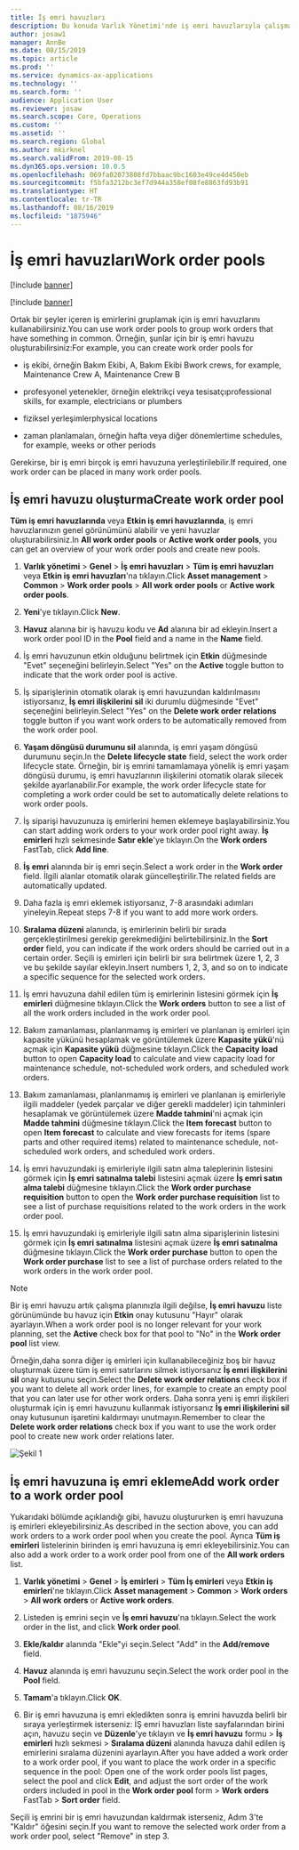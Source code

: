 ```yaml
---
title: İş emri havuzları
description: Bu konuda Varlık Yönetimi'nde iş emri havuzlarıyla çalışma açıklanmaktadır.
author: josaw1
manager: AnnBe
ms.date: 08/15/2019
ms.topic: article
ms.prod: ''
ms.service: dynamics-ax-applications
ms.technology: ''
ms.search.form: ''
audience: Application User
ms.reviewer: josaw
ms.search.scope: Core, Operations
ms.custom: ''
ms.assetid: ''
ms.search.region: Global
ms.author: mkirknel
ms.search.validFrom: 2019-08-15
ms.dyn365.ops.version: 10.0.5
ms.openlocfilehash: 069fa02073808fd7bbaac9bc1603e49ce4d450eb
ms.sourcegitcommit: f5bfa3212bc3ef7d944a358ef08fe8863fd93b91
ms.translationtype: HT
ms.contentlocale: tr-TR
ms.lasthandoff: 08/16/2019
ms.locfileid: "1875946"
---
```

# <a name="work-order-pools"></a><span data-ttu-id="69e98-103">İş emri havuzları</span><span class="sxs-lookup"><span data-stu-id="69e98-103">Work order pools</span></span>


[!include [banner](../../includes/banner.md)]

[!include [banner](../../includes/preview-banner.md)]


<span data-ttu-id="69e98-104">Ortak bir şeyler içeren iş emirlerini gruplamak için iş emri havuzlarını kullanabilirsiniz.</span><span class="sxs-lookup"><span data-stu-id="69e98-104">You can use work order pools to group work orders that have something in common.</span></span> <span data-ttu-id="69e98-105">Örneğin, şunlar için bir iş emri havuzu oluşturabilirsiniz:</span><span class="sxs-lookup"><span data-stu-id="69e98-105">For example, you can create work order pools for</span></span>

- <span data-ttu-id="69e98-106">iş ekibi, örneğin Bakım Ekibi, A, Bakım Ekibi B</span><span class="sxs-lookup"><span data-stu-id="69e98-106">work crews, for example, Maintenance Crew A, Maintenance Crew B</span></span>  

- <span data-ttu-id="69e98-107">profesyonel yetenekler, örneğin elektrikçi veya tesisatçı</span><span class="sxs-lookup"><span data-stu-id="69e98-107">professional skills, for example, electricians or plumbers</span></span>  

- <span data-ttu-id="69e98-108">fiziksel yerleşimler</span><span class="sxs-lookup"><span data-stu-id="69e98-108">physical locations</span></span>  

- <span data-ttu-id="69e98-109">zaman planlamaları, örneğin hafta veya diğer dönemler</span><span class="sxs-lookup"><span data-stu-id="69e98-109">time schedules, for example, weeks or other periods</span></span>  


<span data-ttu-id="69e98-110">Gerekirse, bir iş emri birçok iş emri havuzuna yerleştirilebilir.</span><span class="sxs-lookup"><span data-stu-id="69e98-110">If required, one work order can be placed in many work order pools.</span></span>


## <a name="create-work-order-pool"></a><span data-ttu-id="69e98-111">İş emri havuzu oluşturma</span><span class="sxs-lookup"><span data-stu-id="69e98-111">Create work order pool</span></span>

<span data-ttu-id="69e98-112">**Tüm iş emri havuzlarında** veya **Etkin iş emri havuzlarında**, iş emri havuzlarınızın genel görünümünü alabilir ve yeni havuzlar oluşturabilirsiniz.</span><span class="sxs-lookup"><span data-stu-id="69e98-112">In **All work order pools** or **Active work order pools**, you can get an overview of your work order pools and create new pools.</span></span>

1. <span data-ttu-id="69e98-113">**Varlık yönetimi** > **Genel** > **İş emri havuzları** > **Tüm iş emri havuzları** veya **Etkin iş emri havuzları**'na tıklayın.</span><span class="sxs-lookup"><span data-stu-id="69e98-113">Click **Asset management** > **Common** > **Work order pools** > **All work order pools** or **Active work order pools**.</span></span>

2. <span data-ttu-id="69e98-114">**Yeni**'ye tıklayın.</span><span class="sxs-lookup"><span data-stu-id="69e98-114">Click **New**.</span></span>

3. <span data-ttu-id="69e98-115">**Havuz** alanına bir iş havuzu kodu ve **Ad** alanına bir ad ekleyin.</span><span class="sxs-lookup"><span data-stu-id="69e98-115">Insert a work order pool ID in the **Pool** field and a name in the **Name** field.</span></span>

4. <span data-ttu-id="69e98-116">İş emri havuzunun etkin olduğunu belirtmek için **Etkin** düğmesinde "Evet" seçeneğini belirleyin.</span><span class="sxs-lookup"><span data-stu-id="69e98-116">Select "Yes" on the **Active** toggle button to indicate that the work order pool is active.</span></span>

5. <span data-ttu-id="69e98-117">İş siparişlerinin otomatik olarak iş emri havuzundan kaldırılmasını istiyorsanız, **İş emri ilişkilerini sil** iki durumlu düğmesinde "Evet" seçeneğini belirleyin.</span><span class="sxs-lookup"><span data-stu-id="69e98-117">Select "Yes" on the **Delete work order relations** toggle button if you want work orders to be automatically removed from the work order pool.</span></span>

6. <span data-ttu-id="69e98-118">**Yaşam döngüsü durumunu sil** alanında, iş emri yaşam döngüsü durumunu seçin.</span><span class="sxs-lookup"><span data-stu-id="69e98-118">In the **Delete lifecycle state** field, select the work order lifecycle state.</span></span> <span data-ttu-id="69e98-119">Örneğin, bir iş emrini tamamlamaya yönelik iş emri yaşam döngüsü durumu, iş emri havuzlarının ilişkilerini otomatik olarak silecek şekilde ayarlanabilir.</span><span class="sxs-lookup"><span data-stu-id="69e98-119">For example, the work order lifecycle state for completing a work order could be set to automatically delete relations to work order pools.</span></span>

7. <span data-ttu-id="69e98-120">İş siparişi havuzunuza iş emirlerini hemen eklemeye başlayabilirsiniz.</span><span class="sxs-lookup"><span data-stu-id="69e98-120">You can start adding work orders to your work order pool right away.</span></span> <span data-ttu-id="69e98-121">**İş emirleri** hızlı sekmesinde **Satır ekle**'ye tıklayın.</span><span class="sxs-lookup"><span data-stu-id="69e98-121">On the **Work orders** FastTab, click **Add line**.</span></span>

8. <span data-ttu-id="69e98-122">**İş emri** alanında bir iş emri seçin.</span><span class="sxs-lookup"><span data-stu-id="69e98-122">Select a work order in the **Work order** field.</span></span> <span data-ttu-id="69e98-123">İlgili alanlar otomatik olarak güncelleştirilir.</span><span class="sxs-lookup"><span data-stu-id="69e98-123">The related fields are automatically updated.</span></span>

9. <span data-ttu-id="69e98-124">Daha fazla iş emri eklemek istiyorsanız, 7-8 arasındaki adımları yineleyin.</span><span class="sxs-lookup"><span data-stu-id="69e98-124">Repeat steps 7-8 if you want to add more work orders.</span></span>

10. <span data-ttu-id="69e98-125">**Sıralama düzeni** alanında, iş emirlerinin belirli bir sırada gerçekleştirilmesi gerekip gerekmediğini belirtebilirsiniz.</span><span class="sxs-lookup"><span data-stu-id="69e98-125">In the **Sort order** field, you can indicate if the work orders should be carried out in a certain order.</span></span> <span data-ttu-id="69e98-126">Seçili iş emirleri için belirli bir sıra belirtmek üzere 1, 2, 3 ve bu şekilde sayılar ekleyin.</span><span class="sxs-lookup"><span data-stu-id="69e98-126">Insert numbers 1, 2, 3, and so on to indicate a specific sequence for the selected work orders.</span></span>

11. <span data-ttu-id="69e98-127">İş emri havuzuna dahil edilen tüm iş emirlerinin listesini görmek için **İş emirleri** düğmesine tıklayın.</span><span class="sxs-lookup"><span data-stu-id="69e98-127">Click the **Work orders** button to see a list of all the work orders included in the work order pool.</span></span>

12. <span data-ttu-id="69e98-128">Bakım zamanlaması, planlanmamış iş emirleri ve planlanan iş emirleri için kapasite yükünü hesaplamak ve görüntülemek üzere **Kapasite yükü**'nü açmak için **Kapasite yükü** düğmesine tıklayın.</span><span class="sxs-lookup"><span data-stu-id="69e98-128">Click the **Capacity load** button to open **Capacity load** to calculate and view capacity load for maintenance schedule, not-scheduled work orders, and scheduled work orders.</span></span>

13. <span data-ttu-id="69e98-129">Bakım zamanlaması, planlanmamış iş emirleri ve planlanan iş emirleriyle ilgili maddeler (yedek parçalar ve diğer gerekli maddeler) için tahminleri hesaplamak ve görüntülemek üzere **Madde tahmini**'ni açmak için **Madde tahmini** düğmesine tıklayın.</span><span class="sxs-lookup"><span data-stu-id="69e98-129">Click the **Item forecast** button to open **Item forecast** to calculate and view forecasts for items (spare parts and other required items) related to maintenance schedule, not-scheduled work orders, and scheduled work orders.</span></span>

14. <span data-ttu-id="69e98-130">İş emri havuzundaki iş emirleriyle ilgili satın alma taleplerinin listesini görmek için **İş emri satınalma talebi** listesini açmak üzere **İş emri satın alma talebi** düğmesine tıklayın.</span><span class="sxs-lookup"><span data-stu-id="69e98-130">Click the **Work order purchase requisition** button to open the **Work order purchase requisition** list to see a list of purchase requisitions related to the work orders in the work order pool.</span></span>

15. <span data-ttu-id="69e98-131">İş emri havuzundaki iş emirleriyle ilgili satın alma siparişlerinin listesini görmek için **İş emri satınalma** listesini açmak üzere **İş emri satınalma** düğmesine tıklayın.</span><span class="sxs-lookup"><span data-stu-id="69e98-131">Click the **Work order purchase** button to open the **Work order purchase** list to see a list of purchase orders related to the work orders in the work order pool.</span></span>

>[!NOTE]
><span data-ttu-id="69e98-132">Bir iş emri havuzu artık çalışma planınızla ilgili değilse, **İş emri havuzu** liste görünümünde bu havuz için **Etkin** onay kutusunu "Hayır" olarak ayarlayın.</span><span class="sxs-lookup"><span data-stu-id="69e98-132">When a work order pool is no longer relevant for your work planning, set the **Active** check box for that pool to "No" in the **Work order pool** list view.</span></span>

<span data-ttu-id="69e98-133">Örneğin,daha sonra diğer iş emirleri için kullanabileceğiniz boş bir havuz oluşturmak üzere tüm iş emri satırlarını silmek istiyorsanız **İş emri ilişkilerini sil** onay kutusunu seçin.</span><span class="sxs-lookup"><span data-stu-id="69e98-133">Select the **Delete work order relations** check box if you want to delete all work order lines, for example to create an empty pool that you can later use for other work orders.</span></span> <span data-ttu-id="69e98-134">Daha sonra yeni iş emri ilişkileri oluşturmak için iş emri havuzunu kullanmak istiyorsanız **İş emri ilişkilerini sil** onay kutusunun işaretini kaldırmayı unutmayın.</span><span class="sxs-lookup"><span data-stu-id="69e98-134">Remember to clear the **Delete work order relations** check box if you want to use the work order pool to create new work order relations later.</span></span>


![Şekil 1](media/22-work-orders.png)


## <a name="add-work-order-to-a-work-order-pool"></a><span data-ttu-id="69e98-136">İş emri havuzuna iş emri ekleme</span><span class="sxs-lookup"><span data-stu-id="69e98-136">Add work order to a work order pool</span></span>

<span data-ttu-id="69e98-137">Yukarıdaki bölümde açıklandığı gibi, havuzu oluştururken iş emri havuzuna iş emirleri ekleyebilirsiniz.</span><span class="sxs-lookup"><span data-stu-id="69e98-137">As described in the section above, you can add work orders to a work order pool when you create the pool.</span></span> <span data-ttu-id="69e98-138">Ayrıca **Tüm iş emirleri** listelerinin birinden iş emri havuzuna iş emri ekleyebilirsiniz.</span><span class="sxs-lookup"><span data-stu-id="69e98-138">You can also add a work order to a work order pool from one of the **All work orders** list.</span></span>

1. <span data-ttu-id="69e98-139">**Varlık yönetimi** > **Genel** > **İş emirleri** > **Tüm İş emirleri** veya **Etkin iş emirleri**'ne tıklayın.</span><span class="sxs-lookup"><span data-stu-id="69e98-139">Click **Asset management** > **Common** > **Work orders** > **All work orders** or **Active work orders**.</span></span>

2. <span data-ttu-id="69e98-140">Listeden iş emrini seçin ve **İş emri havuzu**'na tıklayın.</span><span class="sxs-lookup"><span data-stu-id="69e98-140">Select the work order in the list, and click **Work order pool**.</span></span>

3. <span data-ttu-id="69e98-141">**Ekle/kaldır** alanında "Ekle"yi seçin.</span><span class="sxs-lookup"><span data-stu-id="69e98-141">Select "Add" in the **Add/remove** field.</span></span>

4. <span data-ttu-id="69e98-142">**Havuz** alanında iş emri havuzunu seçin.</span><span class="sxs-lookup"><span data-stu-id="69e98-142">Select the work order pool in the **Pool** field.</span></span>

5. <span data-ttu-id="69e98-143">**Tamam**'a tıklayın.</span><span class="sxs-lookup"><span data-stu-id="69e98-143">Click **OK**.</span></span>

6. <span data-ttu-id="69e98-144">Bir iş emri havuzuna iş emri ekledikten sonra iş emrini havuzda belirli bir sıraya yerleştirmek isterseniz: İŞ emri havuzları liste sayfalarından birini açın, havuzu seçin ve **Düzenle**'ye tıklayın ve **İş emri havuzu** formu > **İş emirleri** hızlı sekmesi > **Sıralama düzeni** alanında havuza dahil edilen iş emirlerini sıralama düzenini ayarlayın.</span><span class="sxs-lookup"><span data-stu-id="69e98-144">After you have added a work order to a work order pool, if you want to place the work order in a specific sequence in the pool: Open one of the work order pools list pages, select the pool and click **Edit**, and adjust the sort order of the work orders included in pool in the **Work order pool** form > **Work orders** FastTab > **Sort order** field.</span></span>

<span data-ttu-id="69e98-145">Seçili iş emrini bir iş emri havuzundan kaldırmak isterseniz, Adım 3'te "Kaldır" öğesini seçin.</span><span class="sxs-lookup"><span data-stu-id="69e98-145">If you want to remove the selected work order from a work order pool, select "Remove" in step 3.</span></span>

